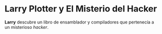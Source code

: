 # Larry Plotter y El Misterio del Hacker

**Larry** descubre un libro de ensamblador y compiladores que pertenecía a un misterioso *hacker*.
